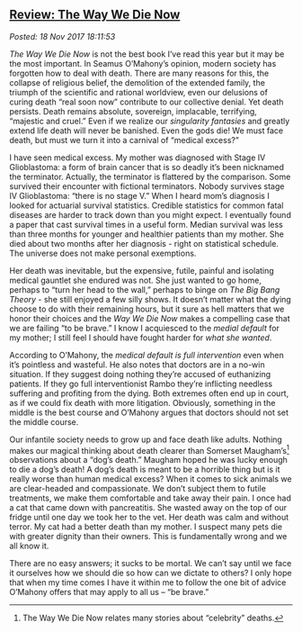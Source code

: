 
[Review: The Way 
We Die Now](http://analyzethedatanotthedrivel.org/2017/11/18/review-the-way-we-die-now/)
----------------------------------------------------------------------------------------

*Posted: 18 Nov 2017 18:11:53*

*The Way We Die Now* is not the best book I’ve read this year but it may
be the most important. In Seamus O’Mahony’s opinion, modern society has
forgotten how to deal with death. There are many reasons for this, the
collapse of religious belief, the demolition of the extended family, the
triumph of the scientific and rational worldview, even our delusions of
curing death “real soon now” contribute to our collective denial. Yet
death persists. Death remains absolute, sovereign, implacable,
terrifying, “majestic and cruel.” Even if we realize our *singularity
fantasies* and greatly extend life death will never be banished. Even
the gods die! We must face death, but must we turn it into a carnival of
“medical excess?”

I have seen medical excess. My mother was diagnosed with Stage IV
Glioblastoma: a form of brain cancer that is so deadly it’s been
nicknamed the terminator. Actually, the terminator is flattered by the
comparison. Some survived their encounter with fictional terminators.
Nobody survives stage IV Glioblastoma: “there is no stage V.” When I
heard mom’s diagnosis I looked for actuarial survival statistics.
Credible statistics for common fatal diseases are harder to track down
than you might expect. I eventually found a paper that cast survival
times in a useful form. Median survival was less than three months for
younger and healthier patients than my mother. She died about two months
after her diagnosis - right on statistical schedule. The universe does
not make personal exemptions.

Her death was inevitable, but the expensive, futile, painful and
isolating medical gauntlet she endured was not. She just wanted to go
home, perhaps to “turn her head to the wall,” perhaps to binge on *The
Big Bang Theory* - she still enjoyed a few silly shows. It doesn’t
matter what the dying choose to do with their remaining hours, but it
sure as hell matters that we honor their choices and the *Way We Die
Now* makes a compelling case that we are failing “to be brave.” I know I
acquiesced to the *medial default* for my mother; I still feel I should
have fought harder for *what she wanted*.

According to O’Mahony, the *medical default is full intervention* even
when it’s pointless and wasteful. He also notes that doctors are in a
no-win situation. If they suggest doing nothing they’re accused of
euthanizing patients. If they go full interventionist Rambo they’re
inflicting needless suffering and profiting from the dying. Both
extremes often end up in court, as if we could fix death with more
litigation. Obviously, something in the middle is the best course and
O’Mahony argues that doctors should not set the middle course.

Our infantile society needs to grow up and face death like adults.
Nothing makes our magical thinking about death clearer than Somerset
Maugham’s[^5497a] observations about a “dog’s death.” Maugham hoped he was
lucky enough to die a dog’s death! A dog’s death is meant to be a
horrible thing but is it really worse than human medical excess? When it
comes to sick animals we are clear-headed and compassionate. We don’t
subject them to futile treatments, we make them comfortable and take
away their pain. I once had a cat that came down with pancreatitis. She
wasted away on the top of our fridge until one day we took her to the
vet. Her death was calm and without terror. My cat had a better death
than my mother. I suspect many pets die with greater dignity than their
owners. This is fundamentally wrong and we all know it.

There are no easy answers; it sucks to be mortal. We can’t say until we
face it ourselves how we should die so how can we dictate to others? I
only hope that when my time comes I have it within me to follow the one
bit of advice O’Mahony offers that may apply to all us – “be brave.”

[^5497a]: The Way We Die Now relates many stories about “celebrity” deaths.

